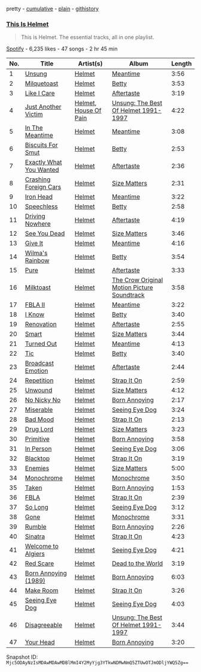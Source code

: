 pretty - [cumulative](/playlists/cumulative/37i9dQZF1DZ06evO0bwPeF.md) - [plain](/playlists/plain/37i9dQZF1DZ06evO0bwPeF) - [githistory](https://github.githistory.xyz/mackorone/spotify-playlist-archive/blob/main/playlists/plain/37i9dQZF1DZ06evO0bwPeF)

### [This Is Helmet](https://open.spotify.com/playlist/37i9dQZF1DZ06evO0bwPeF)

> This is Helmet\. The essential tracks, all in one playlist.

[Spotify](https://open.spotify.com/user/spotify) - 6,235 likes - 47 songs - 2 hr 45 min

| No. | Title | Artist(s) | Album | Length |
|---|---|---|---|---|
| 1 | [Unsung](https://open.spotify.com/track/0z25tUQgEI4cIyNZ1TgWig) | [Helmet](https://open.spotify.com/artist/0qB0cTENhSUc0feov5qbg0) | [Meantime](https://open.spotify.com/album/0U7asaf4jS8EORTjHEWNcJ) | 3:56 |
| 2 | [Milquetoast](https://open.spotify.com/track/6IsnrcSZvmmd5db8QpQb91) | [Helmet](https://open.spotify.com/artist/0qB0cTENhSUc0feov5qbg0) | [Betty](https://open.spotify.com/album/3RmEvRS56AW6bkVihyMK0q) | 3:53 |
| 3 | [Like I Care](https://open.spotify.com/track/1UOkTycAtWGz5rgQxo1E9M) | [Helmet](https://open.spotify.com/artist/0qB0cTENhSUc0feov5qbg0) | [Aftertaste](https://open.spotify.com/album/1JdPCcQirTIcxXIDIQZtUQ) | 3:19 |
| 4 | [Just Another Victim](https://open.spotify.com/track/4RLIujooyQaBKKLXPB5LnQ) | [Helmet](https://open.spotify.com/artist/0qB0cTENhSUc0feov5qbg0), [House Of Pain](https://open.spotify.com/artist/0AuW7OCyKfFrsMbtHrYgIV) | [Unsung: The Best Of Helmet 1991\-1997](https://open.spotify.com/album/4bIeWZAXDv7oiFftbioHIO) | 4:22 |
| 5 | [In The Meantime](https://open.spotify.com/track/6mHgOGBDLM71YzKcwAyiXi) | [Helmet](https://open.spotify.com/artist/0qB0cTENhSUc0feov5qbg0) | [Meantime](https://open.spotify.com/album/0U7asaf4jS8EORTjHEWNcJ) | 3:08 |
| 6 | [Biscuits For Smut](https://open.spotify.com/track/18hQBshq6PncOwt4LRCA05) | [Helmet](https://open.spotify.com/artist/0qB0cTENhSUc0feov5qbg0) | [Betty](https://open.spotify.com/album/3RmEvRS56AW6bkVihyMK0q) | 2:53 |
| 7 | [Exactly What You Wanted](https://open.spotify.com/track/1xl9a6GICzJisksmdrljt2) | [Helmet](https://open.spotify.com/artist/0qB0cTENhSUc0feov5qbg0) | [Aftertaste](https://open.spotify.com/album/1JdPCcQirTIcxXIDIQZtUQ) | 2:36 |
| 8 | [Crashing Foreign Cars](https://open.spotify.com/track/5aAr5Y5wXiUMHVEtvaCXkt) | [Helmet](https://open.spotify.com/artist/0qB0cTENhSUc0feov5qbg0) | [Size Matters](https://open.spotify.com/album/5SNYP4jdPEGAc7rs5uS9Er) | 2:31 |
| 9 | [Iron Head](https://open.spotify.com/track/2FhUbI3O3YQ3N5eGSUDwbX) | [Helmet](https://open.spotify.com/artist/0qB0cTENhSUc0feov5qbg0) | [Meantime](https://open.spotify.com/album/0U7asaf4jS8EORTjHEWNcJ) | 3:22 |
| 10 | [Speechless](https://open.spotify.com/track/2GN8Femwt83EIwInIuQj33) | [Helmet](https://open.spotify.com/artist/0qB0cTENhSUc0feov5qbg0) | [Betty](https://open.spotify.com/album/3RmEvRS56AW6bkVihyMK0q) | 2:58 |
| 11 | [Driving Nowhere](https://open.spotify.com/track/1AUpcok7lM4KriGjzur4O3) | [Helmet](https://open.spotify.com/artist/0qB0cTENhSUc0feov5qbg0) | [Aftertaste](https://open.spotify.com/album/1JdPCcQirTIcxXIDIQZtUQ) | 4:19 |
| 12 | [See You Dead](https://open.spotify.com/track/3TA6HhnAnQP5t6xBpxgpOX) | [Helmet](https://open.spotify.com/artist/0qB0cTENhSUc0feov5qbg0) | [Size Matters](https://open.spotify.com/album/5SNYP4jdPEGAc7rs5uS9Er) | 3:46 |
| 13 | [Give It](https://open.spotify.com/track/6rVleAFgtmJ04Omk6Mmon5) | [Helmet](https://open.spotify.com/artist/0qB0cTENhSUc0feov5qbg0) | [Meantime](https://open.spotify.com/album/0U7asaf4jS8EORTjHEWNcJ) | 4:16 |
| 14 | [Wilma's Rainbow](https://open.spotify.com/track/3QKloANAAhqsgRXAuBioYv) | [Helmet](https://open.spotify.com/artist/0qB0cTENhSUc0feov5qbg0) | [Betty](https://open.spotify.com/album/3RmEvRS56AW6bkVihyMK0q) | 3:54 |
| 15 | [Pure](https://open.spotify.com/track/2IbXarUn4rwPepcPIS9sfm) | [Helmet](https://open.spotify.com/artist/0qB0cTENhSUc0feov5qbg0) | [Aftertaste](https://open.spotify.com/album/1JdPCcQirTIcxXIDIQZtUQ) | 3:33 |
| 16 | [Milktoast](https://open.spotify.com/track/0EV6881kagOULo42517dMX) | [Helmet](https://open.spotify.com/artist/0qB0cTENhSUc0feov5qbg0) | [The Crow Original Motion Picture Soundtrack](https://open.spotify.com/album/3y7Mwv7UqhABQqsGlzSL6n) | 3:58 |
| 17 | [FBLA II](https://open.spotify.com/track/18HtfEFUEydTblkPTWTicw) | [Helmet](https://open.spotify.com/artist/0qB0cTENhSUc0feov5qbg0) | [Meantime](https://open.spotify.com/album/0U7asaf4jS8EORTjHEWNcJ) | 3:22 |
| 18 | [I Know](https://open.spotify.com/track/5YZc9o1Uk69v7fuO2R3cLG) | [Helmet](https://open.spotify.com/artist/0qB0cTENhSUc0feov5qbg0) | [Betty](https://open.spotify.com/album/3RmEvRS56AW6bkVihyMK0q) | 3:40 |
| 19 | [Renovation](https://open.spotify.com/track/5PU3cvFLDI7sJagPLiB4lq) | [Helmet](https://open.spotify.com/artist/0qB0cTENhSUc0feov5qbg0) | [Aftertaste](https://open.spotify.com/album/1JdPCcQirTIcxXIDIQZtUQ) | 2:55 |
| 20 | [Smart](https://open.spotify.com/track/1QqWa8cgSu2rrmm3o3sJ6l) | [Helmet](https://open.spotify.com/artist/0qB0cTENhSUc0feov5qbg0) | [Size Matters](https://open.spotify.com/album/5SNYP4jdPEGAc7rs5uS9Er) | 3:44 |
| 21 | [Turned Out](https://open.spotify.com/track/1hkMn2pxLovYof8uDgpiTq) | [Helmet](https://open.spotify.com/artist/0qB0cTENhSUc0feov5qbg0) | [Meantime](https://open.spotify.com/album/0U7asaf4jS8EORTjHEWNcJ) | 4:13 |
| 22 | [Tic](https://open.spotify.com/track/4iyW4RQlmcGj1i1igx17RD) | [Helmet](https://open.spotify.com/artist/0qB0cTENhSUc0feov5qbg0) | [Betty](https://open.spotify.com/album/3RmEvRS56AW6bkVihyMK0q) | 3:40 |
| 23 | [Broadcast Emotion](https://open.spotify.com/track/1lfPYmFzLJzkrAo8J8bBtz) | [Helmet](https://open.spotify.com/artist/0qB0cTENhSUc0feov5qbg0) | [Aftertaste](https://open.spotify.com/album/1JdPCcQirTIcxXIDIQZtUQ) | 2:44 |
| 24 | [Repetition](https://open.spotify.com/track/0SN6a4K3SSIDhAMVkN23El) | [Helmet](https://open.spotify.com/artist/0qB0cTENhSUc0feov5qbg0) | [Strap It On](https://open.spotify.com/album/4qx48hhn0A2Xqbv5E9drWl) | 2:59 |
| 25 | [Unwound](https://open.spotify.com/track/0o1wHHECTAVzBojwmXBAmj) | [Helmet](https://open.spotify.com/artist/0qB0cTENhSUc0feov5qbg0) | [Size Matters](https://open.spotify.com/album/5SNYP4jdPEGAc7rs5uS9Er) | 4:12 |
| 26 | [No Nicky No](https://open.spotify.com/track/1dRcNdzwEsHmAqYTiSedpl) | [Helmet](https://open.spotify.com/artist/0qB0cTENhSUc0feov5qbg0) | [Born Annoying](https://open.spotify.com/album/2RRCXyVc668SLUzXLhRG8X) | 2:17 |
| 27 | [Miserable](https://open.spotify.com/track/0Odz0mm44aEHbMGHu2uZdS) | [Helmet](https://open.spotify.com/artist/0qB0cTENhSUc0feov5qbg0) | [Seeing Eye Dog](https://open.spotify.com/album/7yQrF2S1xmVp1iC9HPvn2i) | 3:24 |
| 28 | [Bad Mood](https://open.spotify.com/track/5dYMGkyyXQ5mtkmYyYLlxZ) | [Helmet](https://open.spotify.com/artist/0qB0cTENhSUc0feov5qbg0) | [Strap It On](https://open.spotify.com/album/4qx48hhn0A2Xqbv5E9drWl) | 2:13 |
| 29 | [Drug Lord](https://open.spotify.com/track/3uy3fz4iQq7DpMjhUZhOnG) | [Helmet](https://open.spotify.com/artist/0qB0cTENhSUc0feov5qbg0) | [Size Matters](https://open.spotify.com/album/5SNYP4jdPEGAc7rs5uS9Er) | 3:23 |
| 30 | [Primitive](https://open.spotify.com/track/4rD9TawMBbDEGY90A9MfUX) | [Helmet](https://open.spotify.com/artist/0qB0cTENhSUc0feov5qbg0) | [Born Annoying](https://open.spotify.com/album/2RRCXyVc668SLUzXLhRG8X) | 3:58 |
| 31 | [In Person](https://open.spotify.com/track/1eeR14LMpSxl2KjrqHup3p) | [Helmet](https://open.spotify.com/artist/0qB0cTENhSUc0feov5qbg0) | [Seeing Eye Dog](https://open.spotify.com/album/7yQrF2S1xmVp1iC9HPvn2i) | 3:06 |
| 32 | [Blacktop](https://open.spotify.com/track/0XUOe4GprM3NjyYQPbzNAx) | [Helmet](https://open.spotify.com/artist/0qB0cTENhSUc0feov5qbg0) | [Strap It On](https://open.spotify.com/album/4qx48hhn0A2Xqbv5E9drWl) | 3:19 |
| 33 | [Enemies](https://open.spotify.com/track/7BFKbXUdIyz10tE7d3eR3e) | [Helmet](https://open.spotify.com/artist/0qB0cTENhSUc0feov5qbg0) | [Size Matters](https://open.spotify.com/album/5SNYP4jdPEGAc7rs5uS9Er) | 5:00 |
| 34 | [Monochrome](https://open.spotify.com/track/25vfrUh0jT6gPNoXwGwQwy) | [Helmet](https://open.spotify.com/artist/0qB0cTENhSUc0feov5qbg0) | [Monochrome](https://open.spotify.com/album/7nAzdiAzeT0xO2g2zq0Pdx) | 3:50 |
| 35 | [Taken](https://open.spotify.com/track/7y9WJn0mVfvxo16tZNFmoJ) | [Helmet](https://open.spotify.com/artist/0qB0cTENhSUc0feov5qbg0) | [Born Annoying](https://open.spotify.com/album/2RRCXyVc668SLUzXLhRG8X) | 1:53 |
| 36 | [FBLA](https://open.spotify.com/track/1JfrCAoYpQKNdzefAvI1OS) | [Helmet](https://open.spotify.com/artist/0qB0cTENhSUc0feov5qbg0) | [Strap It On](https://open.spotify.com/album/4qx48hhn0A2Xqbv5E9drWl) | 2:39 |
| 37 | [So Long](https://open.spotify.com/track/4VP7mWCin77GP9PVGzaSUX) | [Helmet](https://open.spotify.com/artist/0qB0cTENhSUc0feov5qbg0) | [Seeing Eye Dog](https://open.spotify.com/album/7yQrF2S1xmVp1iC9HPvn2i) | 3:12 |
| 38 | [Gone](https://open.spotify.com/track/0XQa4DYXsjQZAkefB1zFL1) | [Helmet](https://open.spotify.com/artist/0qB0cTENhSUc0feov5qbg0) | [Monochrome](https://open.spotify.com/album/7nAzdiAzeT0xO2g2zq0Pdx) | 3:31 |
| 39 | [Rumble](https://open.spotify.com/track/56nd5xG1zkJNYJtcz0mSM3) | [Helmet](https://open.spotify.com/artist/0qB0cTENhSUc0feov5qbg0) | [Born Annoying](https://open.spotify.com/album/2RRCXyVc668SLUzXLhRG8X) | 2:26 |
| 40 | [Sinatra](https://open.spotify.com/track/5n4HiXIkGjxlBlbeUbbBsv) | [Helmet](https://open.spotify.com/artist/0qB0cTENhSUc0feov5qbg0) | [Strap It On](https://open.spotify.com/album/4qx48hhn0A2Xqbv5E9drWl) | 4:23 |
| 41 | [Welcome to Algiers](https://open.spotify.com/track/2lzqK8W07iKSUm69xKhsiN) | [Helmet](https://open.spotify.com/artist/0qB0cTENhSUc0feov5qbg0) | [Seeing Eye Dog](https://open.spotify.com/album/7yQrF2S1xmVp1iC9HPvn2i) | 4:21 |
| 42 | [Red Scare](https://open.spotify.com/track/5khIBhLlizgeyCrMtaaEFl) | [Helmet](https://open.spotify.com/artist/0qB0cTENhSUc0feov5qbg0) | [Dead to the World](https://open.spotify.com/album/0ntWTKVclNImxOTIOaDPx2) | 3:19 |
| 43 | [Born Annoying \(1989\)](https://open.spotify.com/track/3658BS7fkT41j9Bo6I2Ojn) | [Helmet](https://open.spotify.com/artist/0qB0cTENhSUc0feov5qbg0) | [Born Annoying](https://open.spotify.com/album/2RRCXyVc668SLUzXLhRG8X) | 6:03 |
| 44 | [Make Room](https://open.spotify.com/track/047rc63FPRYjXWq7iLhrzg) | [Helmet](https://open.spotify.com/artist/0qB0cTENhSUc0feov5qbg0) | [Strap It On](https://open.spotify.com/album/4qx48hhn0A2Xqbv5E9drWl) | 3:26 |
| 45 | [Seeing Eye Dog](https://open.spotify.com/track/6RvQs3xkobVzjsfKX3278z) | [Helmet](https://open.spotify.com/artist/0qB0cTENhSUc0feov5qbg0) | [Seeing Eye Dog](https://open.spotify.com/album/7yQrF2S1xmVp1iC9HPvn2i) | 4:03 |
| 46 | [Disagreeable](https://open.spotify.com/track/3kfYNMUlAhfrpOv2BexhB5) | [Helmet](https://open.spotify.com/artist/0qB0cTENhSUc0feov5qbg0) | [Unsung: The Best Of Helmet 1991\-1997](https://open.spotify.com/album/4bIeWZAXDv7oiFftbioHIO) | 3:44 |
| 47 | [Your Head](https://open.spotify.com/track/7cF2IWNliAdpy26eYNclbe) | [Helmet](https://open.spotify.com/artist/0qB0cTENhSUc0feov5qbg0) | [Born Annoying](https://open.spotify.com/album/2RRCXyVc668SLUzXLhRG8X) | 3:20 |

Snapshot ID: `Mjc5ODAyNzIsMDAwMDAwMDBlMmI4Y2MyYjg3YTkwNDMwNmQ5ZTUwOTJmODljYWQ5Zg==`
